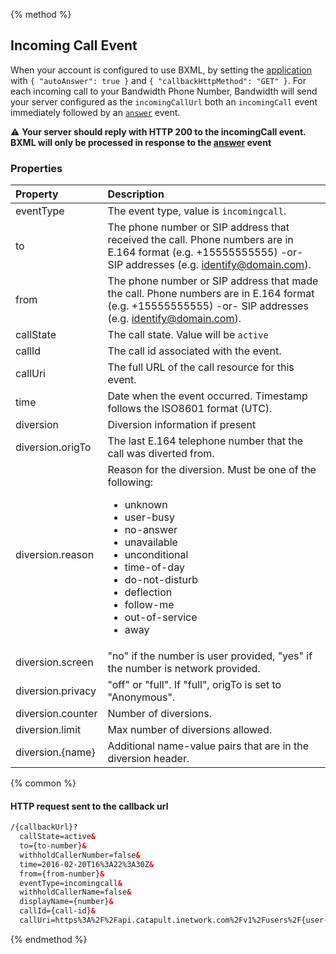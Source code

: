 {% method %}
## Incoming Call Event

When your account is configured to use BXML, by setting the [application](../../methods/applications/applications.md) with `{ "autoAnswer": true }` and `{ "callbackHttpMethod": "GET" }`. For each incoming call to your Bandwidth Phone Number, Bandwidth will send your server configured as the `incomingCallUrl` both an `incomingCall` event immediately followed by an [`answer`](answer.md) event.

⚠️ **Your server should reply with HTTP 200 to the incomingCall event.  BXML will only be processed in response to the [answer](answer.md) event**

### Properties
| Property  | Description                                                                                                                                                  |
|:----------|:-------------------------------------------------------------------------------------------------------------------------------------------------------------|
| eventType | The event type, value is `incomingcall`.                                                                                                                     |
| to        | The phone number or SIP address that received the call. Phone numbers are in E.164 format (e.g. +15555555555) -or- SIP addresses (e.g. identify@domain.com). |
| from      | The phone number or SIP address that made the call. Phone numbers are in E.164 format (e.g. +15555555555) -or- SIP addresses (e.g. identify@domain.com).     |
| callState | The call state. Value will be `active`                                                                                                                       |
| callId    | The call id associated with the event.                                                                                                                       |
| callUri   | The full URL of the call resource for this event.                                                                                                            |
| time      | Date when the event occurred. Timestamp follows the ISO8601 format (UTC).                                                                                    |
| diversion | Diversion information if present |
| diversion.origTo | The last E.164 telephone number that the call was diverted from. |
| diversion.reason | Reason for the diversion. Must be one of the following:<br><ul><li>unknown</li><li>user-busy</li><li>no-answer</li><li>unavailable</li><li>unconditional</li><li>time-of-day</li><li>do-not-disturb</li><li>deflection</li><li>follow-me</li><li>out-of-service</li><li>away</li></ul>|
| diversion.screen | "no" if the number is user provided, "yes" if the number is network provided. |
| diversion.privacy | "off" or "full". If "full", origTo is set to "Anonymous". |
| diversion.counter| Number of diversions. |
| diversion.limit | Max number of diversions allowed. |
| diversion.{name}| Additional name-value pairs that are in the diversion header. |

{% common %}
#### HTTP request sent to the callback url

```html
/{callbackUrl}?
  callState=active&
  to={to-number}&
  withholdCallerNumber=false&
  time=2016-02-20T16%3A22%3A30Z&
  from={from-number}&
  eventType=incomingcall&
  withholdCallerName=false&
  displayName={number}&
  callId={call-id}&
  callUri=https%3A%2F%2Fapi.catapult.inetwork.com%2Fv1%2Fusers%2F{user-id}%2Fcalls%2F{call-id}
```

{% endmethod %}

